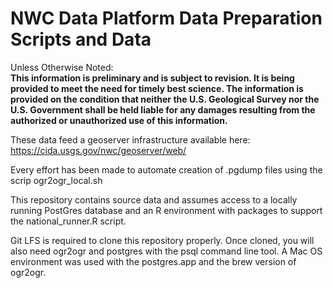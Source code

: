 # NWC Data Platform Data Preparation Scripts and Data

Unless Otherwise Noted:  
**This information is preliminary and is subject to revision. It is being provided to meet 
the need for timely best science. The information is provided on the condition that neither 
the U.S. Geological Survey nor the U.S. Government shall be held liable for any damages resulting 
from the authorized or unauthorized use of this information.**

These data feed a geoserver infrastructure available here: https://cida.usgs.gov/nwc/geoserver/web/

Every effort has been made to automate creation of .pgdump files using the scrip ogr2ogr\_local.sh  

This repository contains source data and assumes access to a locally running PostGres database and 
an R environment with packages to support the national\_runner.R script.

Git LFS is required to clone this repository properly. Once cloned, you will also need ogr2ogr and
postgres with the psql command line tool. A Mac OS environment was used with the postgres.app and
the brew version of ogr2ogr.
